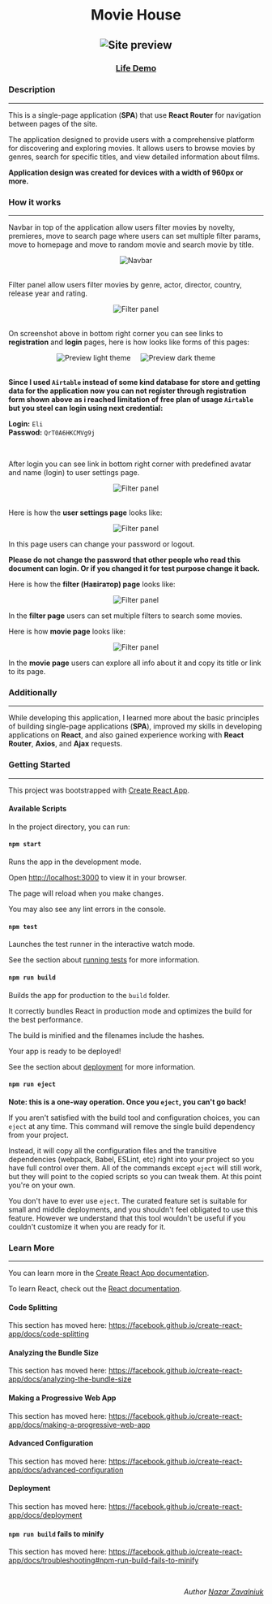 <h1 align="center">Movie House</h1>

<h2 align="center">
<img alt="Site preview" src="https://github.com/user-attachments/assets/8c144ffc-b2dc-4d26-bd9a-4fd2e10785b3"/>
</h2>

<h3 align="center">
<a href="https://nazar-zavalniuk.github.io/Movie-house/#/homepage">Life Demo</a>
</h3>

<p><h3>Description</h3></p>
<hr/>

<p>This is a single-page application (<strong>SPA</strong>) that use <strong>React Router</strong> for navigation between pages of the site.</p>
<p>The application designed to provide users with a comprehensive platform for discovering and exploring movies. It allows users to browse movies by genres, search for specific titles, and view detailed information about films.</p>
<p><strong>Application design was created for devices with a width of 960px or more.</strong></p>

<p><h3>How it works</h3></p>
<hr/>

<p>Navbar in top of the application allow users filter movies by novelty, premieres, move to search page where users can set multiple filter params, move to homepage and move to random movie and search movie by title.</p>
<div align="center">
<img alt="Navbar" src="https://github.com/user-attachments/assets/5f04c213-67b3-4fb5-8e9d-ccaa775e994e"/>
</div>

<br/>

<p>Filter panel allow users filter movies by genre, actor, director, country, release year and rating.</p>
<div align="center">
<img alt="Filter panel" src="https://github.com/user-attachments/assets/ca57615d-99da-4090-9b84-48cef74ae6df"/>
</div>

<br/>

<p>On screenshot above in bottom right corner you can see links to <strong>registration</strong> and <strong>login</strong> pages, here is how looks like forms of this pages:</p>
<div align="center">
<img alt="Preview light theme" src="https://github.com/user-attachments/assets/8f79c92f-b6d1-41ed-8fc3-8c7c59520a31"/>
<img alt="" src="">
<img alt="" src="">
<img alt="" src="">
<img alt="" src="">
<img alt="Preview dark theme" src="https://github.com/user-attachments/assets/11623fd0-d40e-46fd-9137-b9cca4a05d5e"/>
</div>
<br/>
<p><strong>Since I used <code>Airtable</code> instead of some kind database for store and getting data for the application now you can not register through registration form shown above as i reached limitation of free plan of usage <code>Airtable</code> but you steel can login using next credential:</strong></p>
<p>
<strong>Login:</strong> <code>Eli</code>
<br/>
<strong>Passwod:</strong> <code>QrT0A6HKCMVg9j</code>
</p>

<br/>

<p>After login you can see link in bottom right corner with predefined avatar and name (login) to user settings page.</p>
<div align="center">
<img alt="Filter panel" src="https://github.com/user-attachments/assets/03d46405-0cae-43a9-a7e9-56576d068546"/>
</div>

<br/>

<p>Here is how the <strong>user settings page</strong> looks like:</p>
<div align="center">
<img alt="Filter panel" src="https://github.com/user-attachments/assets/6a779540-ee3a-4a27-96d6-6bc1282157eb"/>
</div>
<p>In this page users can change your password or logout.</p>
<p><strong>Please do not change the password that other people who read this document can login. Or if you changed it for test purpose change it back.</strong></p>

<p>Here is how the <strong>filter (Навігатор) page</strong> looks like:</p>
<div align="center">
<img alt="Filter panel" src="https://github.com/user-attachments/assets/b46e2ca9-a9e3-424b-8b09-28df714fb69a"/>
</div>
<p>In the <strong>filter page</strong> users can set multiple filters to search some movies.</p>

<p>Here is how <strong>movie page</strong> looks like:</p>
<div align="center">
<img alt="Filter panel" src="https://github.com/user-attachments/assets/5f91520a-499e-4d7d-84b7-f38d5f6d3be7"/>
</div>
<p>In the <strong>movie page</strong> users can explore all info about it and copy its title or link to its page.</p>

<p><h3>Additionally</h3></p>
<hr/>

<p>While developing this application, I learned more about the basic principles of building single-page applications (<strong>SPA</strong>), improved my skills in developing applications on <strong>React</strong>, and also gained experience working with <strong>React Router</strong>, <strong>Axios</strong>, and <strong>Ajax</strong> requests.</p>

<p><h3>Getting Started</h3></p>
<hr/>

<p>This project was bootstrapped with <a href="https://github.com/facebook/create-react-app">Create React App</a>.</p>

<p><h4>Available Scripts</h4></p>

<p>In the project directory, you can run:</p>

<p><h4><code>npm start</code></h4></p>

<p>Runs the app in the development mode.</p>
<p>Open <a href="http://localhost:3000">http://localhost:3000</a> to view it in your browser.</p>

<p>The page will reload when you make changes.</p>
<p>You may also see any lint errors in the console.</p>

<p><h4><code>npm test</code></h4></p>

<p>Launches the test runner in the interactive watch mode.</p>
<p>See the section about <a href="https://facebook.github.io/create-react-app/docs/running-tests">running tests</a> for more information.</p>

<p><h4><code>npm run build</code></h4></p>

<p>Builds the app for production to the <code>build</code> folder.</p>
<p>It correctly bundles React in production mode and optimizes the build for the best performance.</p>

<p>The build is minified and the filenames include the hashes.</p>
<p>Your app is ready to be deployed!</p>

<p>See the section about <a href="https://facebook.github.io/create-react-app/docs/deployment">deployment</a> for more information.</p>

<p><h4><code>npm run eject</code></h4></p>

<p><strong>Note: this is a one-way operation. Once you <code>eject</code>, you can't go back!</strong></p>

<p>If you aren't satisfied with the build tool and configuration choices, you can <code>eject</code> at any time. This command will remove the single build dependency from your project.</p>

<p>Instead, it will copy all the configuration files and the transitive dependencies (webpack, Babel, ESLint, etc) right into your project so you have full control over them. All of the commands except <code>eject</code> will still work, but they will point to the copied scripts so you can tweak them. At this point you're on your own.</p>

<p>You don't have to ever use <code>eject</code>. The curated feature set is suitable for small and middle deployments, and you shouldn't feel obligated to use this feature. However we understand that this tool wouldn't be useful if you couldn't customize it when you are ready for it.</p>

<p><h3>Learn More</h3></p>
<hr/>

<p>You can learn more in the <a href="https://facebook.github.io/create-react-app/docs/getting-started">Create React App documentation</a>.</p>

<p>To learn React, check out the <a href="https://reactjs.org/">React documentation</a>.</p>

<p><h4>Code Splitting</h4></p>

<p>This section has moved here: <a href="https://facebook.github.io/create-react-app/docs/code-splitting">https://facebook.github.io/create-react-app/docs/code-splitting</a></p>

<p><h4>Analyzing the Bundle Size</h4></p>

<p>This section has moved here: <a href="https://facebook.github.io/create-react-app/docs/analyzing-the-bundle-size">https://facebook.github.io/create-react-app/docs/analyzing-the-bundle-size</a></p>

<p><h4>Making a Progressive Web App</h4></p>

<p>This section has moved here: <a href="https://facebook.github.io/create-react-app/docs/making-a-progressive-web-app">https://facebook.github.io/create-react-app/docs/making-a-progressive-web-app</a></p>

<p><h4>Advanced Configuration</h4></p>

<p>This section has moved here: <a href="https://facebook.github.io/create-react-app/docs/advanced-configuration">https://facebook.github.io/create-react-app/docs/advanced-configuration</a></p>

<p><h4>Deployment</h4></p>

<p>This section has moved here: <a href="https://facebook.github.io/create-react-app/docs/deployment">https://facebook.github.io/create-react-app/docs/deployment</a></p>

<p><h4><code>npm run build</code> fails to minify</h4></p>

<p>This section has moved here: <a href="https://facebook.github.io/create-react-app/docs/troubleshooting#npm-run-build-fails-to-minify">https://facebook.github.io/create-react-app/docs/troubleshooting#npm-run-build-fails-to-minify</a></p>

<br/>
<p align="right">
<em>Author <a href="https://github.com/Nazar-Zavalniuk">Nazar Zavalniuk</a></em>
</p>
